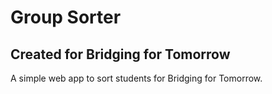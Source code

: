 # Group Sorter
## Created for Bridging for Tomorrow

A simple web app to sort students for Bridging for Tomorrow. 
